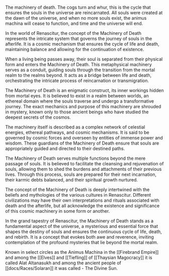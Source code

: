 The machinery of death. The cogs turn and whur, this is the cycle that ensures the souls in the universe are reincarnated. All souls were created at the dawn of the universe, and when no more souls exist, the animus machina will cease to function, and time and the universe will end. 

In the world of Renascitur, the concept of the Machinery of Death represents the intricate system that governs the journey of souls in the afterlife. It is a cosmic mechanism that ensures the cycle of life and death, maintaining balance and allowing for the continuation of existence.

When a living being passes away, their soul is separated from their physical form and enters the Machinery of Death. This metaphysical machinery serves as a conduit, guiding souls through the transition from the mortal realm to the realms beyond. It acts as a bridge between life and death, orchestrating the intricate process of reincarnation or transmigration.

The Machinery of Death is an enigmatic construct, its inner workings hidden from mortal eyes. It is believed to exist in a realm between worlds, an ethereal domain where the souls traverse and undergo a transformative journey. The exact mechanics and purpose of this machinery are shrouded in mystery, known only to those ancient beings who have studied the deepest secrets of the cosmos.

The machinery itself is described as a complex network of celestial energies, ethereal pathways, and cosmic mechanisms. It is said to be governed by cosmic forces and overseen by entities of immense power and wisdom. These guardians of the Machinery of Death ensure that souls are appropriately guided and directed to their destined paths.

The Machinery of Death serves multiple functions beyond the mere passage of souls. It is believed to facilitate the cleansing and rejuvenation of souls, allowing them to shed the burdens and attachments of their previous lives. Through this process, souls are prepared for their next incarnation, their karmic debts balanced, and their spiritual growth nurtured.

The concept of the Machinery of Death is deeply intertwined with the beliefs and mythologies of the various cultures in Renascitur. Different civilizations may have their own interpretations and rituals associated with death and the afterlife, but all acknowledge the existence and significance of this cosmic machinery in some form or another.

In the grand tapestry of Renascitur, the Machinery of Death stands as a fundamental aspect of the universe, a mysterious and essential force that shapes the destiny of souls and ensures the continuous cycle of life, death, and rebirth. It is a concept that evokes both awe and reverence, inviting contemplation of the profound mysteries that lie beyond the mortal realm.

Known in select circles as the Animus Machina in the [[Firebrand Empire]] and among the [[Elves]] and [[Tiefling]] of [[Thaysian Magocracy]] it is called Alat Altanasukh and among the ancient people of [[docs/Races/Solaran]] it was called - The Divine Sun.